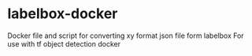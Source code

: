 # labelbox-docker
Docker file and script for converting xy format json file form labelbox
For use with tf object detection docker
